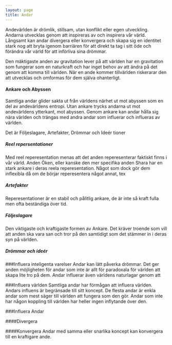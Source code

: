 ```yaml
---
layout: page
title: Andar
---
```


Andevärlden är drömlik, stillsam, utan konflikt eller egen utveckling. Andarna utvecklas genom att inspireras av och inspirera vår värld. Långsamt kan andar divergera eller konvergera och skapa sig en identitet stark nog att bryta igenom barriären för att direkt ta tag i sitt öde och förändra vår värld för att införliva sina drömmar.

Den mäktigaste anden av gravitation lever på att världen har en gravitation som fungerar som en naturkraft och har inget behov av att ändra på det genom att komma till världen. När en ande kommer tillvärlden riskerarar den att utvecklas och omformas för dem själva ohanterligt. 

#### Ankare och Abyssen
Samtliga andar glider sakta ut från världens närhet ut mot abyssen som en del av andevärldens entropi. Utan ankare trycks andarna ut mot andevärldens ytterkant, mot abyssen. Genom ankare kan andar hålla sig nära världen och trängas med andra andar som influerar och influeras av världen.

Det är Följeslagare, Artefakter, Drömmar och Ideér
tioner

##### Reel repersentationer
Med reel reperesentation menas att det anden reperesenterar faktiskt finns i vår värld. Anden Öken, eller kanske den mer specifika anden Shara har en stark ankare i deras reela reperesentation. Något som dock gör dem inflexibla då om de börjar reperesentera något annat, tex  

##### Artefakter
Reperesentationer är en stabil och pålitlig ankare, de är inte så kraft fulla men ofta beständiga över tid. 

##### Följeslagare
Den viktigaste och kraftigaste formen av Ankare. Det kräver troende som vill att anden ska vara san och tror på den samtidigt som det stämmer in i deras syn på världen.

##### Drömmar och ideér


###Influera inteligenta varelser
Andar kan lätt påverka drömmar. Det ger anden möjligheten för andar som inte är allt för paradoxala för världen att skapa lite tro på dem. Andar influerar även världens naturlagar genom att 

###Influera världen
Samtliga andar har förmågan att influera världen. Andars influens är begränsade till sitt koncept. De flesta andar är enkla andar som mest säger till världen att fungera som den gör. Andar som inte har någon koppling till världen har heller ingen inflytande över den. 

###Influera Andar

####Divergera


####Konvergera
Andar med samma eller snarlika koncept kan konvergera till en kraftigare ande. 

